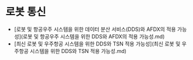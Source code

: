 # 로봇 통신
- [로봇 및 항공우주 시스템을 위한 데이터 분산 서비스(DDS)와 AFDX의 적용 가능성](로봇 및 항공우주 시스템을 위한 DDS와 AFDX의 적용 가능성.md)
- [최신 로봇 및 우주항공 시스템을 위한 DDS와 TSN 적용 가능성](최신 로봇 및 우주항공 시스템을 위한 DDS와 TSN 적용 가능성.md)
